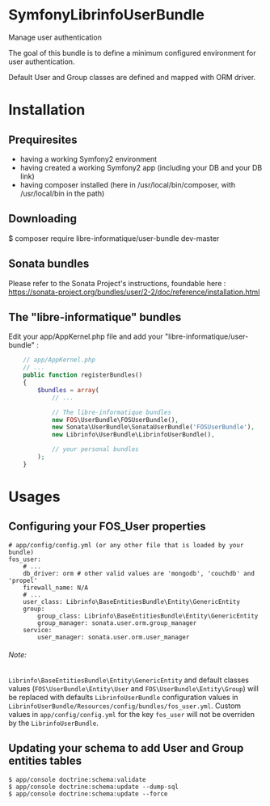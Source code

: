 # SymfonyLibrinfoUserBundle
Manage user authentication

The goal of this bundle is to define a minimum configured environment for user authentication.

Default User and Group classes are defined and mapped with ORM driver.

Installation
============

Prequiresites
-------------

- having a working Symfony2 environment
- having created a working Symfony2 app (including your DB and your DB link)
- having composer installed (here in /usr/local/bin/composer, with /usr/local/bin in the path)

Downloading
-----------

  $ composer require libre-informatique/user-bundle dev-master

Sonata bundles
--------------

Please refer to the Sonata Project's instructions, foundable here :
https://sonata-project.org/bundles/user/2-2/doc/reference/installation.html

The "libre-informatique" bundles
--------------------------------

Edit your app/AppKernel.php file and add your "libre-informatique/user-bundle" :

```php
    // app/AppKernel.php
    // ...
    public function registerBundles()
    {
        $bundles = array(
            // ...

            // The libre-informatique bundles
            new FOS\UserBundle\FOSUserBundle(),
            new Sonata\UserBundle\SonataUserBundle('FOSUserBundle'),
            new Librinfo\UserBundle\LibrinfoUserBundle(),

            // your personal bundles
        );
    }
```

Usages
======

Configuring your FOS_User properties
------------------------------------

```
# app/config/config.yml (or any other file that is loaded by your bundle)
fos_user:
    # ...
    db_driver: orm # other valid values are 'mongodb', 'couchdb' and 'propel'
    firewall_name: N/A 
    # ...
    user_class: Librinfo\BaseEntitiesBundle\Entity\GenericEntity
    group:
        group_class: Librinfo\BaseEntitiesBundle\Entity\GenericEntity
        group_manager: sonata.user.orm.group_manager
    service:
        user_manager: sonata.user.orm.user_manager
```

###### Note:
```Librinfo\BaseEntitiesBundle\Entity\GenericEntity``` and default classes values (```FOS\UserBundle\Entity\User``` and ```FOS\UserBundle\Entity\Group```) will be replaced with defaults ```LibrinfoUserBundle``` configuration values in ```LibrinfoUserBundle/Resources/config/bundles/fos_user.yml```. Custom values in ```app/config/config.yml``` for the key ```fos_user``` will not be overriden by the ```LibrinfoUserBundle```.

Updating your schema to add User and Group entities tables
----------------------------------------------------------

    $ app/console doctrine:schema:validate
    $ app/console doctrine:schema:update --dump-sql
    $ app/console doctrine:schema:update --force

